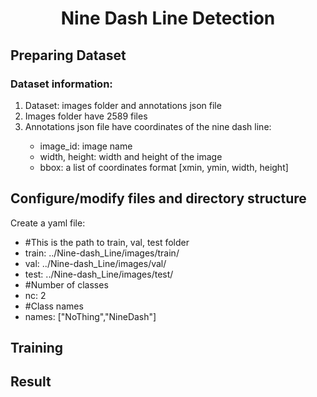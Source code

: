 <h1 align="center">Nine Dash Line Detection</h1>

<h2>Preparing Dataset</h2>
<h3>Dataset information:</h3>
<ol>
  <li>Dataset: images folder and annotations json file</li>
  <li>Images folder have 2589 files</li>
  <li>Annotations json file have coordinates of the nine dash line: </li>
  <ul>
    <li>image_id: image name</li>
    <li>width, height: width and height of the image</li>
    <li>bbox: a list of coordinates format [xmin, ymin, width, height]</li>
  </ul>
</ol>

<h2>Configure/modify files and directory structure </h2>
<p>Create a yaml file:</p>
<ul>
  <li>#This is the path to train, val, test folder</li>
  <li>train: ../Nine-dash_Line/images/train/ </li>
  <li>val:  ../Nine-dash_Line/images/val/</li>
  <li>test: ../Nine-dash_Line/images/test/</li>
  <li>#Number of classes</li>
  <li>nc: 2</li>
  <li>#Class names</li>
  <li>names: ["NoThing","NineDash"]</li>
</ul>

<h2>Training </h2>

<h2>Result </h2>
